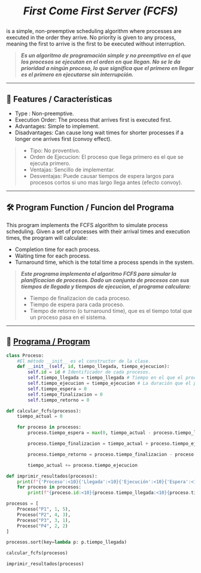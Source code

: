 <h1 align="center">

_First Come First Server (FCFS)_

</h1>

is a simple, non-preemptive scheduling algorithm where processes are executed in the order they arrive. No priority is given to any process, meaning the first to arrive is the first to be executed without interruption.
>***Es un algoritmo de programación simple y no preemptivo en el que los procesos se ejecutan en el orden en que llegan. No se le da prioridad a ningún proceso, lo que significa que el primero en llegar es el primero en ejecutarse sin interrupción.***

---

## 🌟 Features / Características
- Type : Non-preemptive.
- Execution Order: The process that arrives first is executed first.
- Advantages: Simple to implement.
- Disadvantages: Can cause long wait times for shorter processes if a longer one arrives first (convoy effect).

>- Tipo: No proventivo.
>- Orden de Ejecucion: El proceso que llega primero es el que se ejecuta primero.
>- Ventajas: Sencillo de implementar.
>- Desventajas: Puede causar tiempos de espera largos para procesos cortos si uno mas largo llega antes (efecto convoy).

---

## 🛠️ Program Function / Funcion del Programa
This program implements the FCFS algorithm to simulate process scheduling. Given a set of processes with their arrival times and execution times, the program will calculate:

- Completion time for each process.
- Waiting time for each process.
- Turnaround time, which is the total time a process spends in the system.
>***Este programa implementa el algoritmo FCFS para simular la planificacion de procesos. Dado un conjunto de procesos con sus tiempos de llegada y tiempos de ejecucion, el programa calculara:***
>- Tiempo de finalizacion de cada proceso.
>- Tiempo de espera para cada proceso.
>- Tiempo de retorno (o turnaround time), que es el tiempo total que un proceso pasa en el sistema.

---

## 🧩 [Programa / Program](/FCFS/FCFS.py)

```python
class Proceso:
    #El método __init__ es el constructor de la clase.
    def __init__(self, id, tiempo_llegada, tiempo_ejecucion):
        self.id = id # Identificador de cada procesos.
        self.tiempo_llegada = tiempo_llegada # Tiempo en el que el proceso llega al sistema.
        self.tiempo_ejecucion = tiempo_ejecucion # La duración que el proceso requiere para ejecutarse.
        self.tiempo_espera = 0
        self.tiempo_finalizacion = 0
        self.tiempo_retorno = 0

def calcular_fcfs(procesos):
    tiempo_actual = 0

    for proceso in procesos:
        proceso.tiempo_espera = max(0, tiempo_actual - proceso.tiempo_llegada)

        proceso.tiempo_finalizacion = tiempo_actual + proceso.tiempo_ejecucion

        proceso.tiempo_retorno = proceso.tiempo_finalizacion - proceso.tiempo_llegada

        tiempo_actual += proceso.tiempo_ejecucion

def imprimir_resultados(procesos):
    print(f"{'Proceso':<10}{'Llegada':<10}{'Ejecución':<10}{'Espera':<10}{'Retorno':<10}{'Finalización':<15}")
    for proceso in procesos:
        print(f"{proceso.id:<10}{proceso.tiempo_llegada:<10}{proceso.tiempo_ejecucion:<10}{proceso.tiempo_espera:<10}{proceso.tiempo_retorno:<10}{proceso.tiempo_finalizacion:<15}")

procesos = [
    Proceso("P1", 1, 5),
    Proceso("P2", 4, 3),
    Proceso("P3", 3, 1),
    Proceso("P4", 2, 2)
]

procesos.sort(key=lambda p: p.tiempo_llegada)

calcular_fcfs(procesos)

imprimir_resultados(procesos)
```
    